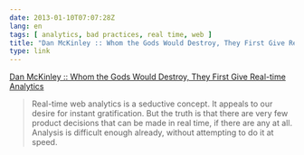 ```yaml
---
date: 2013-01-10T07:07:28Z
lang: en
tags: [ analytics, bad practices, real time, web ]
title: "Dan McKinley :: Whom the Gods Would Destroy, They First Give Real-time Analytics"
type: link
---
```


[Dan McKinley :: Whom the Gods Would Destroy, They First Give Real-time
Analytics](http://mcfunley.com/whom-the-gods-would-destroy-they-first-give-real-time-analytics)

> Real-time web analytics is a seductive concept. It appeals to our
> desire for instant gratification. But the truth is that there are very
> few product decisions that can be made in real time, if there are any
> at all. Analysis is difficult enough already, without attempting to do
> it at speed.

